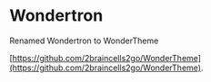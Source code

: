 # Wondertron
Renamed Wondertron to WonderTheme

[https://github.com/2braincells2go/WonderTheme](https://github.com/2braincells2go/WonderTheme).
